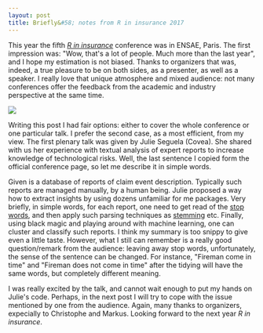 ```yaml
---
layout: post
title: Briefly&#58; notes from R in insurance 2017
---
```


This year the fifth [*R in insurance*](https://rininsurance17.sciencesconf.org) conference was in ENSAE, Paris. The first impression was: "Wow, that's a lot of people. Much more than the last year", and I hope my estimation is not biased. Thanks to organizers that was, indeed, a true pleasure to be on both sides, as a presenter, as well as a speaker. I really love that unique atmosphere and mixed audience: not many conferences offer the feedback from the academic and industry perspective at the same time.

![](https://irudnyts.github.io/images/rinins.png)

Writing this post I had fair options: either to cover the whole conference or one particular talk. I prefer the second case, as a most efficient, from my view. The first plenary talk was given by Julie Seguela (Covea). She shared with us her experience with textual analysis of expert reports to increase knowledge of technological risks. Well, the last sentence I copied form the official conference page, so let me describe it in simple words. 

Given is a database of reports of claim event description. Typically such reports are managed manually, by a human being. Julie proposed a way how to extract insights by using dozens unfamiliar for me packages. Very briefly, in simple words, for each report, one need to get read of the [stop words](https://en.wikipedia.org/wiki/Stop_words), and then apply such parsing techniques as [stemming](https://en.wikipedia.org/wiki/Stemming) etc. Finally, using black magic and playing around with machine learning, one can cluster and classify such reports. I think my summary is too snippy to give even a little taste. However, what I still can remember is a really good question/remark from the audience: leaving away stop words, unfortunately, the sense of the sentence can be changed. For instance, "Fireman come in time" and "Fireman does not come in time" after the tidying will have the same words, but completely different meaning. 

I was really excited by the talk, and cannot wait enough to put my hands on Julie's code. Perhaps, in the next post I will try to cope with the issue mentioned by one from the audience. 
Again, many thanks to organizers, expecially to Christophe and Markus. Looking forward to the next year *R in insurance*.


